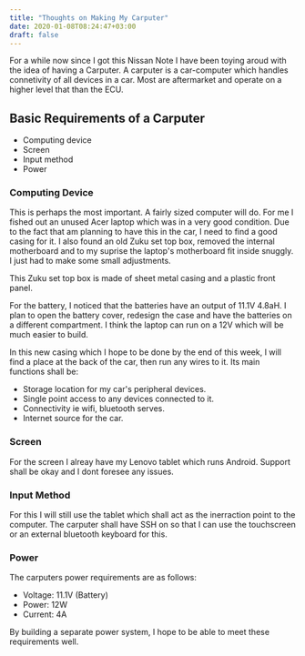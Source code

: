 ```yaml
---
title: "Thoughts on Making My Carputer"
date: 2020-01-08T08:24:47+03:00
draft: false
---
```


For a while now since I got this Nissan Note I have been toying aroud with the
idea of having a Carputer. A carputer is a car-computer which handles connetivity
of all devices in a car. Most are aftermarket and operate on a higher level
that than the ECU.

## Basic Requirements of a Carputer

* Computing device
* Screen
* Input method
* Power

### Computing Device

This is perhaps the most important. A fairly sized computer will do. For me I 
fished out an unused Acer laptop which was in a very good condition. Due to the
fact that am planning to have this in the car, I need to find a good casing for
it. I also found an old Zuku set top box, removed the internal motherboard and
to my suprise the laptop's motherboard fit inside snuggly. I just had to make
some small adjustments.

This Zuku set top box is made of sheet metal casing and a plastic front panel.

For the battery, I noticed that the batteries have an output of 11.1V 4.8aH. I plan
to open the battery cover, redesign the case and have the batteries on a different
compartment. I think the laptop can run on a 12V which will be much easier to build.

In this new casing which I hope to be done by the end of this week, I will find a
place at the back of the car, then run any wires to it. Its main functions shall be:

* Storage location for my car's peripheral devices.
* Single point access to any devices connected to it.
* Connectivity ie wifi, bluetooth serves.
* Internet source for the car.

### Screen

For the screen I alreay have my Lenovo tablet which runs Android. Support shall be
okay and I dont foresee any issues. 

### Input Method

For this I will still use the tablet which shall act as the inerraction point to the
computer. The carputer shall have SSH on so that I can use the touchscreen or an 
external bluetooth keyboard for this.

### Power

The carputers power requirements are as follows:

* Voltage: 11.1V (Battery) 
* Power: 12W
* Current: 4A

By building a separate power system, I hope to be able to meet these requirements well.
